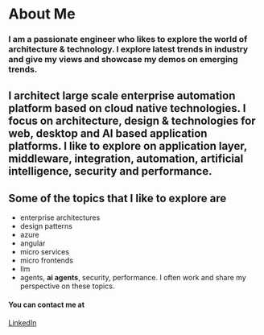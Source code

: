 <!--
**pravinchandankhede/pravinchandankhede** is a ✨ _special_ ✨ repository because its `README.md` (this file) appears on your GitHub profile.

Here are some ideas to get you started:

- 🔭 I’m currently working on ...
- 🌱 I’m currently learning ...
- 👯 I’m looking to collaborate on ...
- 🤔 I’m looking for help with ...
- 💬 Ask me about ...
- 📫 How to reach me: ...
- 😄 Pronouns: ...
- ⚡ Fun fact: ...
-->

# About Me

### I am a passionate engineer who likes to explore the world of architecture & technology. I explore latest trends in industry and give my views and showcase my demos on emerging trends.

## I architect large scale enterprise automation platform based on cloud native technologies. I focus on architecture, design & technologies for web, desktop and AI based application platforms. I like to explore on application layer, middleware, integration, automation, artificial intelligence, security and performance.

## Some of the topics that I like to explore are
 - enterprise architectures
 - design patterns
 - azure
 - angular
 - micro services
 - micro frontends
 - llm
 - agents, **ai agents**, security, performance. I often work and share my perspective on these topics.

#### You can contact me at

[LinkedIn](https://www.linkedin.com/in/pravinchandankhede/)


